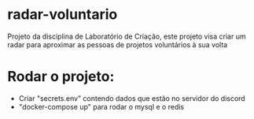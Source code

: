 # radar-voluntario
Projeto da disciplina de Laboratório de Criação, este projeto visa criar um radar para aproximar as pessoas de projetos voluntários à sua volta


# Rodar o projeto:

- Criar "secrets.env" contendo dados que estão no servidor do discord
- "docker-compose up" para rodar o mysql e o redis
